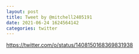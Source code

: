 ```yaml
--- 
layout: post 
title: Tweet by @mitchell2405191 
date: 2021-06-24 1624564142 
categories: twitter 
--- 
```

https://twitter.com/o/status/1408150168369831938